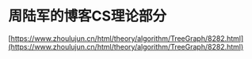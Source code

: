 # 周陆军的博客CS理论部分



























[https://www.zhoulujun.cn/html/theory/algorithm/TreeGraph/8282.html](https://www.zhoulujun.cn/html/theory/algorithm/TreeGraph/8282.html)